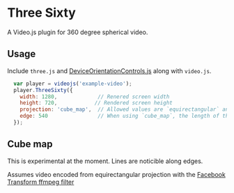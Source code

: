 # Three Sixty

A Video.js plugin for 360 degree spherical video.

## Usage

Include `three.js` and [DeviceOrientationControls.js](https://github.com/sprice/device-orientation-controls) along with `video.js`.

```js
  var player = videojs('example-video');
  player.ThreeSixty({
    width: 1280,             // Renered screen width
    height: 720,            // Rendered screen height
    projection: 'cube_map',  // Allowed values are `equirectangular` and `cube_map`
    edge: 540                // When using `cube_map`, the length of the cube edge
  });
```

## Cube map

This is experimental at the moment. Lines are noticible along edges.

Assumes video encoded from equirectangular projection with the [Facebook Transform ffmpeg filter](https://github.com/facebook/transform)
